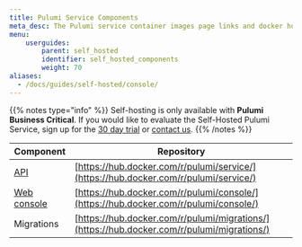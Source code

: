 ```yaml
---
title: Pulumi Service Components
meta_desc: The Pulumi service container images page links and docker hub links.
menu:
    userguides:
        parent: self_hosted
        identifier: self_hosted_components
        weight: 70
aliases:
  - /docs/guides/self-hosted/console/
---
```


{{% notes type="info" %}}
Self-hosting is only available with **Pulumi Business Critical**. If you would like to evaluate the Self-Hosted Pulumi Service, sign up for the [30 day trial](/product/self-hosted#self-hosted-trial) or [contact us](/contact).
{{% /notes %}}

| Component | Repository |
| --------- | ---------- |
| [API](api) | [https://hub.docker.com/r/pulumi/service/](https://hub.docker.com/r/pulumi/service/) |
| [Web console](console) |	[https://hub.docker.com/r/pulumi/console/](https://hub.docker.com/r/pulumi/console/) |
| Migrations | [https://hub.docker.com/r/pulumi/migrations/](https://hub.docker.com/r/pulumi/migrations/) |
